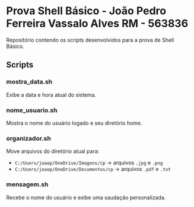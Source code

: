 # Prova Shell Básico - João Pedro Ferreira Vassalo Alves RM - 563836

Repositório contendo os scripts desenvolvidos para a prova de Shell Básico.

## Scripts

### mostra_data.sh
Exibe a data e hora atual do sistema.

### nome_usuario.sh
Mostra o nome do usuário logado e seu diretório home.

### organizador.sh
Move arquivos do diretório atual para:
- `C:/Users/joaop/OneDrive/Imagens/cp` → arquivos `.jpg` e `.png`
- `C:/Users/joaop/OneDrive/Documentos/cp` → arquivos `.pdf` e `.txt`

### mensagem.sh
Recebe o nome do usuário e exibe uma saudação personalizada.
